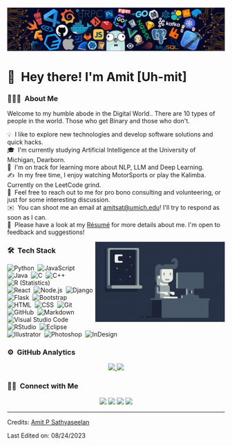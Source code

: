 ![Amit Sathya Banner](https://github.com/Jaydeep-Yadav/Jaydeep-Yadav/blob/main/banner.png)

# 👋 &nbsp;Hey there! I'm Amit [Uh-mit]

<!-- ## 👋 &nbsp;Hey there! I'm Aditya -->

### 👨🏻‍💻 &nbsp;About Me
Welcome to my humble abode in the Digital World.. There are 10 types of people in the world. Those who get Binary and those who don't.

💡 &nbsp;I like to explore new technologies and develop software solutions and quick hacks.\
🎓 &nbsp;I'm currently studying Artificial Intelligence at the University of Michigan, Dearborn.\
🌱 &nbsp;I'm on track for learning more about NLP, LLM and Deep Learning.\
✍️ &nbsp;In my free time, I enjoy watching MotorSports or play the Kalimba. Currently on the LeetCode grind.\
💬 &nbsp;Feel free to reach out to me for pro bono consulting and volunteering, or just for some interesting discussion.\
✉️ &nbsp;You can shoot me an email at amitsat@umich.edu! I'll try to respond as soon as I can.\
📄 &nbsp;Please have a look at my [Résumé](https://amitsathya.github.io/portfolio/assets/Resume_Amit.pdf) for more details about me. I'm open to feedback and suggestions!

<img alt="Night Coding" src="https://raw.githubusercontent.com/AVS1508/AVS1508/master/assets/Night-Coding.gif" align="right"/>

### 🛠 &nbsp;Tech Stack

![Python](https://img.shields.io/badge/-Python-05122A?style=flat&logo=python)&nbsp;
![JavaScript](https://img.shields.io/badge/-JavaScript-05122A?style=flat&logo=javascript)&nbsp;
![Java](https://img.shields.io/badge/-Java-05122A?style=flat&logo=Java&logoColor=FFA518)&nbsp;
![C](https://img.shields.io/badge/-C-05122A?style=flat&logo=C&logoColor=A8B9CC)&nbsp;
![C++](https://img.shields.io/badge/-C++-05122A?style=flat&logo=C%2B%2B&logoColor=00599C)&nbsp;
![R (Statistics)](https://img.shields.io/badge/-R-05122A?style=flat&logo=R&logoColor=276DC3)\
![React](https://img.shields.io/badge/-React-05122A?style=flat&logo=react)&nbsp;
![Node.js](https://img.shields.io/badge/-Node.js-05122A?style=flat&logo=node.js)&nbsp;
![Django](https://img.shields.io/badge/-Django-05122A?style=flat&logo=django&logoColor=092E20)&nbsp;
![Flask](https://img.shields.io/badge/-Flask-05122A?style=flat&logo=flask)&nbsp;
![Bootstrap](https://img.shields.io/badge/-Bootstrap-05122A?style=flat&logo=bootstrap&logoColor=563D7C)\
![HTML](https://img.shields.io/badge/-HTML-05122A?style=flat&logo=HTML5)&nbsp;
![CSS](https://img.shields.io/badge/-CSS-05122A?style=flat&logo=CSS3&logoColor=1572B6)&nbsp;
![Git](https://img.shields.io/badge/-Git-05122A?style=flat&logo=git)&nbsp;
![GitHub](https://img.shields.io/badge/-GitHub-05122A?style=flat&logo=github)&nbsp;
![Markdown](https://img.shields.io/badge/-Markdown-05122A?style=flat&logo=markdown)\
![Visual Studio Code](https://img.shields.io/badge/-Visual%20Studio%20Code-05122A?style=flat&logo=visual-studio-code&logoColor=007ACC)&nbsp;
![RStudio](https://img.shields.io/badge/-RStudio-05122A?style=flat&logo=rstudio)&nbsp;
![Eclipse](https://img.shields.io/badge/-Eclipse-05122A?style=flat&logo=eclipse-ide&logoColor=2C2255)\
![Illustrator](https://img.shields.io/badge/-Illustrator-05122A?style=flat&logo=adobe-illustrator)&nbsp;
![Photoshop](https://img.shields.io/badge/-Photoshop-05122A?style=flat&logo=adobe-photoshop)&nbsp;
![InDesign](https://img.shields.io/badge/-InDesign-05122A?style=flat&logo=adobe-indesign)

### ⚙️ &nbsp;GitHub Analytics

<p align="center">
<a href="https://github.com/Amitsathya">
  <img height="180em" src="https://github-readme-stats-eight-theta.vercel.app/api?username=Amitsathya&show_icons=true&theme=algolia&include_all_commits=true&count_private=true"/>
  <img height="180em" src="https://github-readme-stats-eight-theta.vercel.app/api/top-langs/?username=Amitsathya&layout=compact&langs_count=8&theme=algolia"/>
</a>
</p>

### 🤝🏻 &nbsp;Connect with Me

<p align="center">
<a href="https://amitsathya.github.io/portfolio/"><img src="https://img.shields.io/badge/-portfolio-3423A6?style=flat&logo=Google-Chrome&logoColor=white"/></a>
<a href="https://www.linkedin.com/in/amit-p-sathyaseelan-563a47168/"><img src="https://img.shields.io/badge/-Amit%20P%20Sathyaseelan-0077B5?style=flat&logo=Linkedin&logoColor=white"/></a>
<a href="mailto:amitsat@umich.edu"><img src="https://img.shields.io/badge/-amitsat@umich.edu-D14836?style=flat&logo=Gmail&logoColor=white"/></a>
<a href="https://www.instagram.com/amit_sathya/"><img src="https://img.shields.io/badge/-@amit__sathya-E4405F?style=flat&logo=Instagram&logoColor=white"/></a>
</p>

-----
Credits: [Amit P Sathyaseelan](https://amitsathya.github.io/portfolio/)

Last Edited on: 08/24/2023
